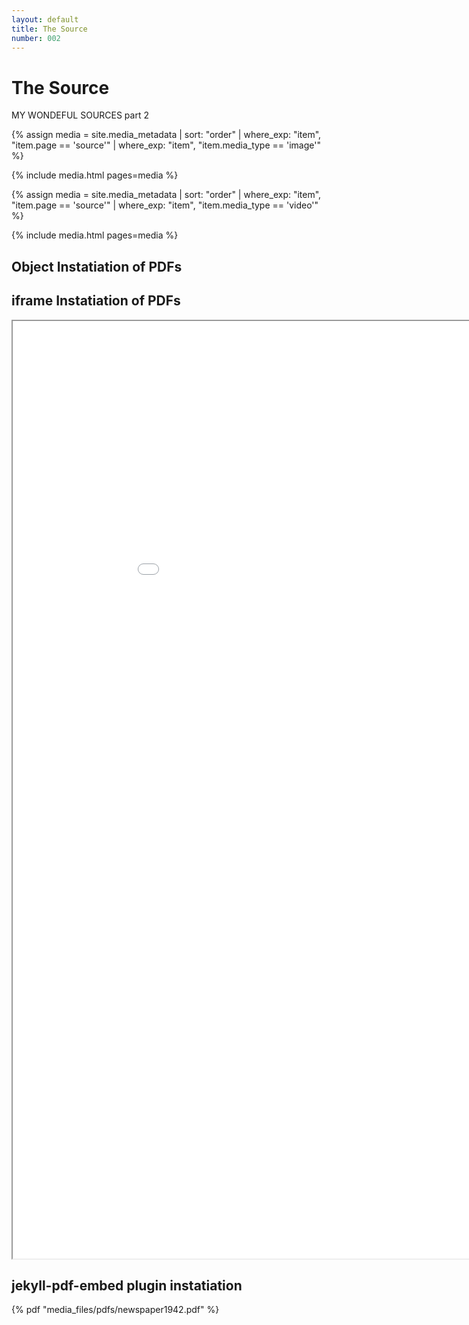 ```yaml
---
layout: default
title: The Source
number: 002
---
```


# The Source

MY WONDEFUL SOURCES part 2
<!-- <iframe width="420" height="315" src="https://www.youtube.com/watch?v=EmSrQCDsMv4&t=1282s&ab_channel=BillRaymond" frameborder="0" ></iframe> -->

{% assign media = site.media_metadata | sort: "order" | where_exp: "item", "item.page == 'source'" | where_exp: "item", "item.media_type == 'image'" %}

{% include media.html pages=media %}

{% assign media = site.media_metadata | sort: "order" | where_exp: "item", "item.page == 'source'" | where_exp: "item", "item.media_type == 'video'" %}

{% include media.html pages=media %}

## Object Instatiation of PDFs
<object data="media_files/pdfs/newspaper1942.pdf" width="1000" height="1500" type="application/pdf"></object>

## iframe Instatiation of PDFs
<iframe src="media_files/pdfs/newspaper1942.pdf" width="1000" height="1500"></iframe>

## jekyll-pdf-embed plugin instatiation

{% pdf "media_files/pdfs/newspaper1942.pdf" %}